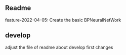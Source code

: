 ## Readme
feature-2022-04-05: Create the basic BPNeuralNetWork
## develop 
adjust the file of readme about develop first changes